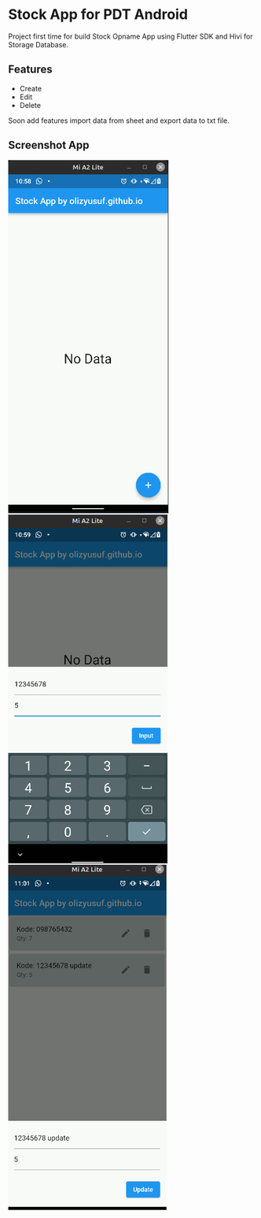 # Stock App for PDT Android

Project first time for build Stock Opname App using Flutter SDK and Hivi for Storage Database.


## Features

- Create
- Edit
- Delete


Soon add features import data from sheet and export data to txt file.


## Screenshot App

![ss1](https://github.com/olizyusuf/stock_app/blob/master/screenshotapp/stockApp-0.png?raw=true)
![ss1](https://github.com/olizyusuf/stock_app/blob/master/screenshotapp/stockApp-1.png?raw=true)\
![ss1](https://github.com/olizyusuf/stock_app/blob/master/screenshotapp/stockApp-2.png?raw=true)